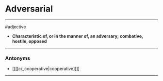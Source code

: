 # Adversarial
---
#adjective
- **Characteristic of, or in the manner of, an adversary; combative, hostile, opposed**
---
### Antonyms
- [[[[c/_cooperative|cooperative]]]]
---
